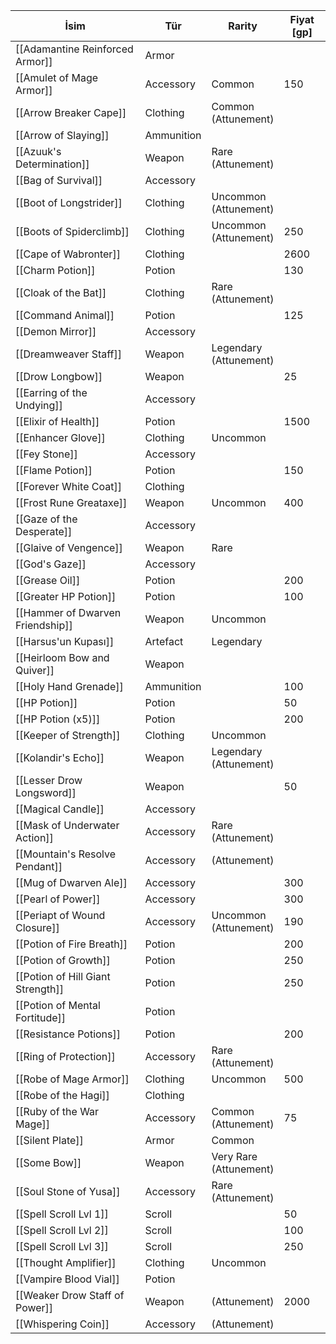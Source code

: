 | İsim | Tür | Rarity | Fiyat [gp]|  
| --- | --- | --- | --- |  
| [[Adamantine Reinforced Armor]] | Armor |  | |  
| [[Amulet of Mage Armor]] | Accessory | Common | 150|  
| [[Arrow Breaker Cape]] | Clothing | Common<br>(Attunement) | |  
| [[Arrow of Slaying]] | Ammunition |  | |  
| [[Azuuk's Determination]] | Weapon | Rare<br>(Attunement) | |  
| [[Bag of Survival]] | Accessory |  | |  
| [[Boot of Longstrider]] | Clothing | Uncommon<br>(Attunement) | |  
| [[Boots of Spiderclimb]] | Clothing | Uncommon<br>(Attunement) | 250|  
| [[Cape of Wabronter]] | Clothing |  | 2600|  
| [[Charm Potion]] | Potion |  | 130|  
| [[Cloak of the Bat]] | Clothing | Rare<br>(Attunement) | |  
| [[Command Animal]] | Potion |  | 125|  
| [[Demon Mirror]] | Accessory |  | |  
| [[Dreamweaver Staff]] | Weapon | Legendary<br>(Attunement) | |  
| [[Drow Longbow]] | Weapon |  | 25|  
| [[Earring of the Undying]] | Accessory |  | |  
| [[Elixir of Health]] | Potion |  | 1500|  
| [[Enhancer Glove]] | Clothing | Uncommon | |  
| [[Fey Stone]] | Accessory |  | |  
| [[Flame Potion]] | Potion |  | 150|  
| [[Forever White Coat]] | Clothing |  | |  
| [[Frost Rune Greataxe]] | Weapon | Uncommon | 400|  
| [[Gaze of the Desperate]] | Accessory |  | |  
| [[Glaive of Vengence]] | Weapon | Rare | |  
| [[God's Gaze]] | Accessory |  | |  
| [[Grease Oil]] | Potion |  | 200|  
| [[Greater HP Potion]] | Potion |  | 100|  
| [[Hammer of Dwarven Friendship]] | Weapon | Uncommon | |  
| [[Harsus'un Kupası]] | Artefact | Legendary | |  
| [[Heirloom Bow and Quiver]] | Weapon |  | |  
| [[Holy Hand Grenade]] | Ammunition |  | 100|  
| [[HP Potion]] | Potion |  | 50|  
| [[HP Potion (x5)]] | Potion |  | 200|  
| [[Keeper of Strength]] | Clothing | Uncommon | |  
| [[Kolandir's Echo]] | Weapon | Legendary<br>(Attunement) | |  
| [[Lesser Drow Longsword]] | Weapon |  | 50|  
| [[Magical Candle]] | Accessory |  | |  
| [[Mask of Underwater Action]] | Accessory | Rare<br>(Attunement) | |  
| [[Mountain's Resolve Pendant]] | Accessory | (Attunement) | |  
| [[Mug of Dwarven Ale]] | Accessory |  | 300|  
| [[Pearl of Power]] | Accessory |  | 300|  
| [[Periapt of Wound Closure]] | Accessory | Uncommon<br>(Attunement) | 190|  
| [[Potion of Fire Breath]] | Potion |  | 200|  
| [[Potion of Growth]] | Potion |  | 250|  
| [[Potion of Hill Giant Strength]] | Potion |  | 250|  
| [[Potion of Mental Fortitude]] | Potion |  | |  
| [[Resistance Potions]] | Potion |  | 200|  
| [[Ring of Protection]] | Accessory | Rare<br>(Attunement) | |  
| [[Robe of Mage Armor]] | Clothing | Uncommon | 500|  
| [[Robe of the Hagi]] | Clothing |  | |  
| [[Ruby of the War Mage]] | Accessory | Common<br>(Attunement) | 75|  
| [[Silent Plate]] | Armor | Common | |  
| [[Some Bow]] | Weapon | Very Rare<br>(Attunement) | |  
| [[Soul Stone of Yusa]] | Accessory | Rare<br>(Attunement) | |  
| [[Spell Scroll Lvl 1]] | Scroll |  | 50|  
| [[Spell Scroll Lvl 2]] | Scroll |  | 100|  
| [[Spell Scroll Lvl 3]] | Scroll |  | 250|  
| [[Thought Amplifier]] | Clothing | Uncommon | |  
| [[Vampire Blood Vial]] | Potion |  | |  
| [[Weaker Drow Staff of Power]] | Weapon | (Attunement) | 2000|  
| [[Whispering Coin]] | Accessory | (Attunement) | |  
